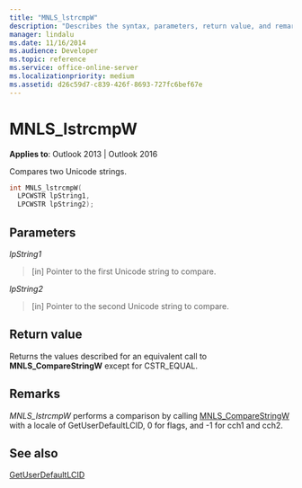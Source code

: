 ```yaml
---
title: "MNLS_lstrcmpW"
description: "Describes the syntax, parameters, return value, and remarks for MNLS_lstrcmpW, which compares two Unicode strings."
manager: lindalu
ms.date: 11/16/2014
ms.audience: Developer
ms.topic: reference
ms.service: office-online-server
ms.localizationpriority: medium
ms.assetid: d26c59d7-c839-426f-8693-727fc6bef67e
---
```


# MNLS_lstrcmpW

 
  
**Applies to**: Outlook 2013 | Outlook 2016 
  
Compares two Unicode strings.
  
```cpp
int MNLS_lstrcmpW(
  LPCWSTR lpString1,
  LPCWSTR lpString2);
```

## Parameters

 _lpString1_
  
> [in] Pointer to the first Unicode string to compare.
    
 _lpString2_
  
> [in] Pointer to the second Unicode string to compare.
    
## Return value

Returns the values described for an equivalent call to **MNLS_CompareStringW** except for CSTR_EQUAL. 
  
## Remarks

 _MNLS_lstrcmpW_ performs a comparison by calling [MNLS_CompareStringW](mnls_comparestringw.md) with a locale of GetUserDefaultLCID, 0 for flags, and -1 for cch1 and cch2. 
  
## See also



[GetUserDefaultLCID](https://msdn.microsoft.com/library/dd318135%28VS.85%29.aspx)

